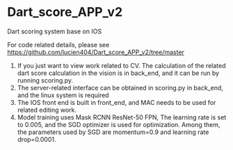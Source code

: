 # Dart_score_APP_v2
Dart scoring system base on IOS


For code related details, please see https://github.com/lucien404/Dart_score_APP_v2/tree/master
1. If you just want to view work related to CV. The calculation of the related dart score calculation in the vision is in back_end, and it can be run by running scoring.py.
2. The server-related interface can be obtained in scoring.py in back_end, and the linux system is required
3. The IOS front end is built in front_end, and MAC needs to be used for related editing work.
4. Model training uses Mask RCNN ResNet-50 FPN, The learning rate is set to 0.005, and the SGD optimizer is used for optimization. Among them, the parameters used by SGD are momentum=0.9 and learning rate drop=0.0001. 
